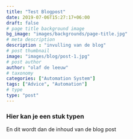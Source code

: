 ```yaml
---
title: "Test Blogpost"
date: 2019-07-06T15:27:17+06:00
draft: false
# page title background image
bg_image: "images/backgrounds/page-title.jpg"
# meta description
description : "invulling van de blog"
# post thumbnail
image: "images/blog/post-1.jpg"
# post author
author: "olaf de leeuw"
# taxonomy
categories: ["Automation System"]
tags: ["Advice", "Automation"]
# type
type: "post"
---
```


### Hier kan je een stuk typen

En dit wordt dan de inhoud van de blog post

